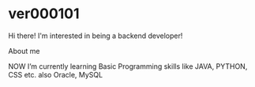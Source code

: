 # ver000101

Hi there! 
I'm interested in being a backend developer! 


About me

NOW I’m currently learning Basic Programming skills like JAVA, PYTHON, CSS etc.
also Oracle, MySQL





